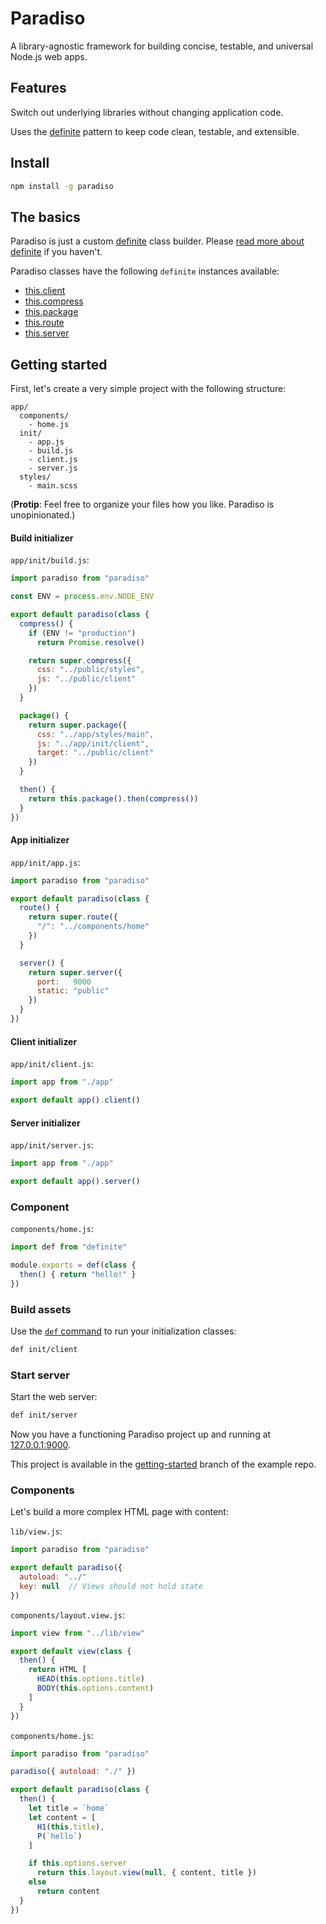 # Paradiso

A library-agnostic framework for building concise, testable, and universal Node.js web apps.

## Features

Switch out underlying libraries without changing application code.

Uses the [definite](https://github.com/invrs/definite) pattern to keep code clean, testable, and extensible.

## Install

```bash
npm install -g paradiso
```

## The basics

Paradiso is just a custom [definite](https://github.com/invrs/definite) class builder. Please [read more about definite](https://github.com/invrs/definite) if you haven't.

Paradiso classes have the following `definite` instances available:

* [this.client](https://github.com/invrs/paradiso/blob/master/src/paradiso/client.coffee)
* [this.compress](https://github.com/invrs/paradiso/blob/master/src/paradiso/compress.coffee)
* [this.package](https://github.com/invrs/paradiso/blob/master/src/paradiso/package.coffee)
* [this.route](https://github.com/invrs/paradiso/blob/master/src/paradiso/route.coffee)
* [this.server](https://github.com/invrs/paradiso/blob/master/src/paradiso/server.coffee)

## Getting started

First, let's create a very simple project with the following structure:

    app/
      components/
        - home.js
      init/
        - app.js
        - build.js
        - client.js
        - server.js
      styles/
        - main.scss

(**Protip**: Feel free to organize your files how you like. Paradiso is unopinionated.)

#### Build initializer

`app/init/build.js`:

```js
import paradiso from "paradiso"

const ENV = process.env.NODE_ENV

export default paradiso(class {
  compress() {
    if (ENV != "production")
      return Promise.resolve()

    return super.compress({
      css: "../public/styles",
      js: "../public/client"
    })
  }

  package() {
    return super.package({
      css: "../app/styles/main",
      js: "../app/init/client",
      target: "../public/client"
    })
  }

  then() {
    return this.package().then(compress())
  }
})
```

#### App initializer

`app/init/app.js`:

```js
import paradiso from "paradiso"

export default paradiso(class {
  route() {
    return super.route({
      "/": "../components/home"
    })
  }

  server() {
    return super.server({
      port:   9000
      static: "public"
    })
  }
})
```

#### Client initializer

`app/init/client.js`:

```js
import app from "./app"

export default app().client()
```

#### Server initializer

`app/init/server.js`: 

```js
import app from "./app"

export default app().server()
```

### Component

`components/home.js`:

```js
import def from "definite"

module.exports = def(class {
  then() { return "hello!" }
})
```

### Build assets

Use the [`def` command](https://github.com/invrs/definite#definite-executor) to run your initialization classes:

```bash
def init/client
```

### Start server

Start the web server:

```bash
def init/server
```

Now you have a functioning Paradiso project up and running at [127.0.0.1:9000](http://127.0.0.1:9000).

This project is available in the [getting-started](https://github.com/invrs/paradiso-example/tree/getting-started) branch of the example repo.

### Components

Let's build a more complex HTML page with content:

`lib/view.js`:

```js
import paradiso from "paradiso"

export default paradiso({
  autoload: "../"
  key: null  // Views should not hold state
})
```

`components/layout.view.js`:

```js
import view from "../lib/view"

export default view(class {
  then() {
    return HTML [
      HEAD(this.options.title)
      BODY(this.options.content)
    ]
  }
})
```

`components/home.js`:

```js
import paradiso from "paradiso"

paradiso({ autoload: "./" })

export default paradiso(class {
  then() {
    let title = `home`
    let content = [
      H1(this.title),
      P(`hello`)
    ]

    if this.options.server
      return this.layout.view(null, { content, title })
    else
      return content
  }
})
```
